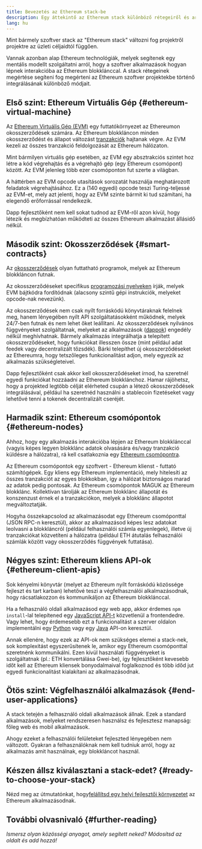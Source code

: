 ```yaml
---
title: Bevezetés az Ethereum stack-be
description: Egy áttekintő az Ethereum stack különböző rétegeiről és arról, hogyan illenek egymásba.
lang: hu
---
```


Mint bármely szoftver stack az "Ethereum stack" változni fog projektről projektre az üzleti céljaidtól függően.

Vannak azonban alap Ethereum technológiák, melyek segítenek egy mentális modellt szolgáltatni arról, hogy a szoftver alkalmazások hogyan lépnek interakcióba az Ethereum blokklánccal. A stack rétegeinek megértése segíteni fog megérteni az Ethereum szoftver projektekbe történő integrálásának különböző módjait.

## Első szint: Ethereum Virtuális Gép {#ethereum-virtual-machine}

Az [Ethereum Virtuális Gép (EVM)](/developers/docs/evm/) egy futtatókörnyezet az Ethereumon okosszerződések számára. Az Ethereum blokkláncon minden okosszerződést és állapot változást [tranzakciók](/developers/docs/transactions/) hajtanak végre. Az EVM kezeli az összes tranzakció feldolgozását az Ethereum hálózaton.

Mint bármilyen virtuális gép esetében, az EVM egy absztrakciós szintet hoz létre a kód végrehajtás és a végrehajtó gép (egy Ethereum csomópont) között. Az EVM jelenleg több ezer csomóponton fut szerte a világban.

A háttérben az EVM opcode utasítások sorozatát használja meghatározott feladatok végrehajtásához. Ez a (140 egyedi) opcode teszi Turing-teljessé az EVM-et, mely azt jelenti, hogy az EVM szinte bármit ki tud számítani, ha elegendő erőforrással rendelkezik.

Dapp fejlesztőként nem kell sokat tudnod az EVM-ről azon kívül, hogy létezik és megbízhatóan működteti az összes Ethereum alkalmazást állásidő nélkül.

## Második szint: Okosszerződések {#smart-contracts}

Az [okosszerződések](/developers/docs/smart-contracts/) olyan futtatható programok, melyek az Ethereum blokkláncon futnak.

Az okosszerződéseket specifikus [programozási nyelveken](/developers/docs/smart-contracts/languages/) írják, melyek EVM bájtkódra fordítódnak (alacsony szintű gépi instrukciók, melyeket opcode-nak nevezünk).

Az okosszerződések nem csak nyílt forráskódú könyvtáraknak felelnek meg, hanem lényegében nyílt API szolgáltatásokként működnek, melyek 24/7-ben futnak és nem lehet őket leállítani. Az okosszerződések nyilvános függvényeket szolgáltatnak, melyeket az alkalmazások ([dappok](/developers/docs/dapps/)) engedély nélkül meghívhatnak. Bármely alkalmazás integrálhatja a telepített okosszerződéseket, hogy funkciókat illesszen össze (mint például adat feedek vagy decentralizált tőzsdék). Bárki telepíthet új okosszerződéseket az Ethereumra, hogy tetszőleges funkcionalitást adjon, mely egyezik az alkalmazás szükségleteivel.

Dapp fejlesztőként csak akkor kell okosszerződéseket írnod, ha szeretnél egyedi funkciókat hozzáadni az Ethereum blokklánchoz. Hamar rájöhetsz, hogy a projekted legtöbb célját elérheted csupán a létező okosszerződések integrálásával, például ha szeretnéd használni a stablecoin fizetéseket vagy lehetővé tenni a tokenek decentralizált cseréjét.

## Harmadik szint: Ethereum csomópontok {#ethereum-nodes}

Ahhoz, hogy egy alkalmazás interakcióba lépjen az Ethereum blokklánccal (vagyis képes legyen blokklánc adatok olvasására és/vagy tranzakció küldésre a hálózatra), rá kell csatlakoznia egy [Ethereum csomópontra](/developers/docs/nodes-and-clients/).

Az Ethereum csomópontok egy szoftvert - Ethereum klienst - futtató számítógépek. Egy kliens egy Ethereum implementáció, mely hitelesíti az összes tranzakciót az egyes blokkokban, így a hálózat biztonságos marad az adatok pedig pontosak. Az Ethereum csomópontok MAGUK az Ethereum blokklánc. Kollektívan tárolják az Ethereum blokklánc állapotát és konszenzust érnek el a tranzakciókon, melyek a blokklánc állapotot megváltoztatják.

Hogyha összekapcsolod az alkalmazásodat egy Ethereum csomóponttal (JSON RPC-n keresztül), akkor az alkalmazásod képes lesz adatokat leolvasni a blokkláncról (például felhasználói számla egyenlegek), illetve új tranzakciókat közvetíteni a hálózatra (például ETH átutalás felhasználói számlák között vagy okosszerződés függvények futtatása).

## Négyes szint: Ethereum kliens API-ok {#ethereum-client-apis}

Sok kényelmi könyvtár (melyet az Ethereum nyílt forráskódú közössége fejleszt és tart karban) lehetővé teszi a végfelhasználói alkalmazásodnak, hogy rácsatlakozzon és kommunikáljon az Ethereum blokklánccal.

Ha a felhasználó oldali alkalmazásod egy web app, akkor érdemes `npm install`-lal telepítened egy [JavaScript API-t](/developers/docs/apis/javascript/) közvetlenül a frontendedre. Vagy lehet, hogy érdemesebb ezt a funkcionalitást a szerver oldalon implementálni egy [Python](/developers/docs/programming-languages/python/) vagy egy [Java](/developers/docs/programming-languages/java/) API-on keresztül.

Annak ellenére, hogy ezek az API-ok nem szükséges elemei a stack-nek, sok komplexitást egyszerűsítenek le, amikor egy Ethereum csomóponttal szeretnénk kommunikálni. Ezen kívül használati függvényeket is szolgáltatnak (pl.: ETH konvertálása Gwei-be), így fejlesztőként kevesebb időt kell az Ethereum kliensek bonyodalmaival foglalkoznod és több időd jut egyedi funkcionalitást kialakítani az alkalmazásodnak.

## Ötös szint: Végfelhasználói alkalmazások {#end-user-applications}

A stack tetején a felhasználó oldali alkalmazások állnak. Ezek a standard alkalmazások, melyeket rendszeresen használsz és fejlesztesz manapság: főleg web és mobil alkalmazások.

Ahogy ezeket a felhasználói felületeket fejleszted lényegében nem változott. Gyakran a felhasználóknak nem kell tudniuk arról, hogy az alkalmazás amit használnak, egy blokkláncot használ.

## Készen állsz kiválasztani a stack-edet? {#ready-to-choose-your-stack}

Nézd meg az útmutatónkat, hogy[felállítsd egy helyi fejlesztői környezetet](/developers/local-environment/) az Ethereum alkalmazásodnak.

## További olvasnivaló {#further-reading}

_Ismersz olyan közösségi anyagot, amely segített neked? Módosítsd az oldalt és add hozzá!_
